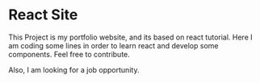 # React Site
This Project is my portfolio website, and its based on react tutorial.
Here I am coding some lines in order to learn react and develop some components.
Feel free to contribute. 

Also, I am looking for a job opportunity.
